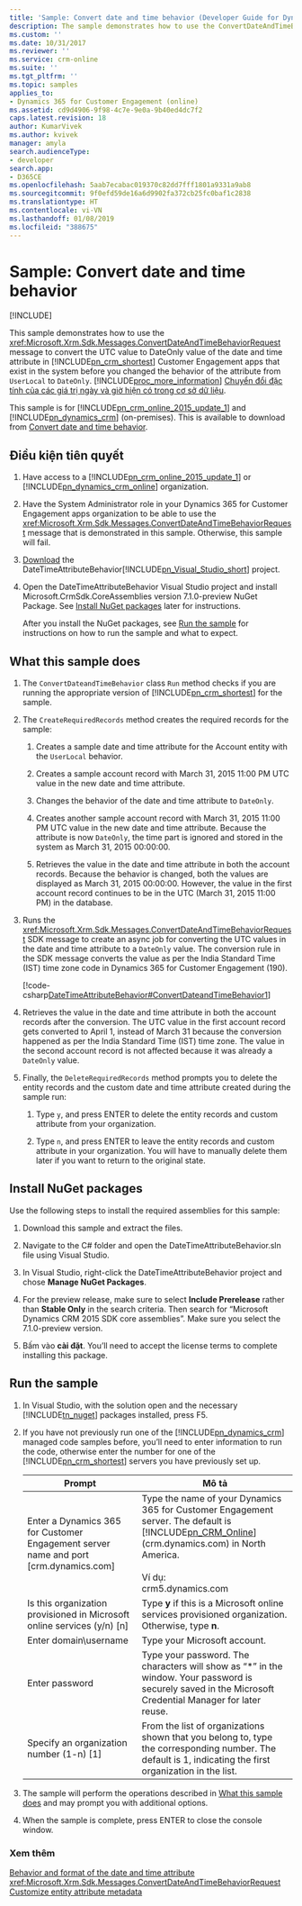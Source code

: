 ```yaml
---
title: 'Sample: Convert date and time behavior (Developer Guide for Dynamics 365 for Customer Engagement) | MicrosoftDocs'
description: The sample demonstrates how to use the ConvertDateAndTimeBehaviorRequest message to convert the UTC value to DateOnly value of the date and time attribute in Dynamics 365 for Customer Engagement that exist in the system before you changed the behavior of the attribute from UserLocal to DateOnly.
ms.custom: ''
ms.date: 10/31/2017
ms.reviewer: ''
ms.service: crm-online
ms.suite: ''
ms.tgt_pltfrm: ''
ms.topic: samples
applies_to:
- Dynamics 365 for Customer Engagement (online)
ms.assetid: cd9d4906-9f98-4c7e-9e0a-9b40ed4dc7f2
caps.latest.revision: 18
author: KumarVivek
ms.author: kvivek
manager: amyla
search.audienceType:
- developer
search.app:
- D365CE
ms.openlocfilehash: 5aab7ecabac019370c82dd7fff1801a9331a9ab8
ms.sourcegitcommit: 9f0efd59de16a6d9902fa372cb25fc0baf1c2838
ms.translationtype: HT
ms.contentlocale: vi-VN
ms.lasthandoff: 01/08/2019
ms.locfileid: "388675"
---
```

# <a name="sample-convert-date-and-time-behavior"></a>Sample: Convert date and time behavior

[!INCLUDE[](../../includes/cc_applies_to_update_9_0_0.md)]

This sample demonstrates how to use the <xref:Microsoft.Xrm.Sdk.Messages.ConvertDateAndTimeBehaviorRequest> message to convert the UTC value to DateOnly value of the date and time attribute in [!INCLUDE[pn_crm_shortest](../../includes/pn-crm-shortest.md)] Customer Engagement apps that exist in the system before you changed the behavior of the attribute from `UserLocal` to `DateOnly`. [!INCLUDE[proc_more_information](../../includes/proc-more-information.md)] [Chuyển đổi đặc tính của các giá trị ngày và giờ hiện có trong cơ sở dữ liệu](../behavior-format-date-time-attribute.md#convert-behavior-of-existing-date-and-time-values-in-the-database).  

 This sample is for [!INCLUDE[pn_crm_online_2015_update_1](../../includes/pn-crm-online-2015-update-1.md)] and [!INCLUDE[pn_dynamics_crm](../../includes/pn-dynamics-crm.md)] (on-premises). This is available to download from [Convert date and time behavior](http://go.microsoft.com/fwlink/p/?LinkId=534240).  

## <a name="prerequisites"></a>Điều kiện tiên quyết  

1. Have access to a [!INCLUDE[pn_crm_online_2015_update_1](../../includes/pn-crm-online-2015-update-1.md)] or [!INCLUDE[pn_dynamics_crm_online](../../includes/pn-dynamics-crm-online.md)] organization.  

2. Have the System Administrator role in your Dynamics 365 for Customer Engagement apps organization to be able to use the <xref:Microsoft.Xrm.Sdk.Messages.ConvertDateAndTimeBehaviorRequest> message that is demonstrated in this sample. Otherwise, this sample will fail.  

3. [Download](http://go.microsoft.com/fwlink/p/?LinkId=534240) the DateTimeAttributeBehavior[!INCLUDE[pn_Visual_Studio_short](../../includes/pn-visual-studio-short.md)] project.  

4. Open the DateTimeAttributeBehavior Visual Studio project and install Microsoft.CrmSdk.CoreAssemblies version 7.1.0-preview NuGet Package. See [Install NuGet packages](../sample-insert-update-record-upsert.md#install-nuget-packages) later for instructions.  

    After you install the NuGet packages, see [Run the sample](../sample-insert-update-record-upsert.md#run-the-sample) for instructions on how to run the sample and what to expect.  

<a name="BKMK_WhatThisSampleDoes"></a>   
## <a name="what-this-sample-does"></a>What this sample does  

1. The `ConvertDateandTimeBehavior` class `Run` method checks if you are running the appropriate version of [!INCLUDE[pn_crm_shortest](../../includes/pn-crm-shortest.md)] for the sample.  

2. The `CreateRequiredRecords` method creates the required records for the sample:  

   1.  Creates a sample date and time attribute for the Account entity with the `UserLocal` behavior.  

   2.  Creates a sample account record with March 31, 2015 11:00 PM UTC value in the new date and time attribute.  

   3.  Changes the behavior of the date and time attribute to `DateOnly`.  

   4.  Creates another sample account record with March 31, 2015 11:00 PM UTC value in the new date and time attribute. Because the attribute is now `DateOnly`, the time part is ignored and stored in the system as March 31, 2015 00:00:00.  

   5.  Retrieves the value in the date and time attribute in both the account records. Because the behavior is changed, both the values are displayed as March 31, 2015 00:00:00. However, the value in the first account record continues to be in the UTC (March 31, 2015 11:00 PM) in the database.  

3. Runs the <xref:Microsoft.Xrm.Sdk.Messages.ConvertDateAndTimeBehaviorRequest> SDK message to create an async job for converting the UTC values in the date and time attribute to a `DateOnly` value. The conversion rule in the SDK message converts the value as per the India Standard Time (IST) time zone code in Dynamics 365 for Customer Engagement (190).  

   [!code-csharp[DateTimeAttributeBehavior#ConvertDateandTimeBehavior1](../../snippets/csharp/CRMV8/datetimeattributebehavior/cs/convertdateandtimebehavior1.cs#convertdateandtimebehavior1)]  

4. Retrieves the value in the date and time attribute in both the account records after the conversion. The UTC value in the first account record gets converted to April 1, instead of March 31 because the conversion happened as per the India Standard Time (IST) time zone. The value in the second account record is not affected because it was already a `DateOnly` value.  

5. Finally, the `DeleteRequiredRecords` method prompts you to delete the entity records and the custom date and time attribute created during the sample run:  

   1.  Type `y`, and press ENTER to delete the entity records and custom attribute from your organization.  

   2.  Type `n`, and press ENTER to leave the entity records and custom attribute in your organization. You will have to manually delete them later if you want to return to the original state.  

<a name="BKMK_installNuget"></a>   
## <a name="install-nuget-packages"></a>Install NuGet packages  
 Use the following steps to install the required assemblies for this sample:  

1.  Download this sample and extract the files.  

2.  Navigate to the C# folder and open the DateTimeAttributeBehavior.sln file using Visual Studio.  

3.  In Visual Studio, right-click the DateTimeAttributeBehavior project and chose **Manage NuGet Packages**.  

4.  For the preview release, make sure to select **Include Prerelease** rather than **Stable Only** in the search criteria. Then search for “Microsoft Dynamics CRM 2015 SDK core assemblies”. Make sure you select the 7.1.0-preview version.  

5.  Bấm vào **cài đặt**. You’ll need to accept the license terms to complete installing this package.  

<a name="BKMK_runSample"></a>   
## <a name="run-the-sample"></a>Run the sample  

1. In Visual Studio, with the solution open and the necessary [!INCLUDE[tn_nuget](../../includes/tn-nuget.md)] packages installed, press F5.  

2. If you have not previously run one of the [!INCLUDE[pn_dynamics_crm](../../includes/pn-dynamics-crm.md)] managed code samples before, you’ll need to enter information to run the code, otherwise enter the number for one of the [!INCLUDE[pn_crm_shortest](../../includes/pn-crm-shortest.md)] servers you have previously set up.  


   |                                 Prompt                                  |                                                                                              Mô tả                                                                                               |
   |-------------------------------------------------------------------------|--------------------------------------------------------------------------------------------------------------------------------------------------------------------------------------------------------|
   |      Enter a Dynamics 365 for Customer Engagement server name and port [crm.dynamics.com]       | Type the name of your Dynamics 365 for Customer Engagement server. The default is [!INCLUDE[pn_CRM_Online](../../includes/pn-crm-online.md)] (crm.dynamics.com) in North America.<br /><br /> Ví dụ:  <br />crm5.dynamics.com |
   | Is this organization provisioned in Microsoft online services (y/n) [n] |                                                   Type **y** if this is a Microsoft online services provisioned organization. Otherwise, type **n**.                                                   |
   |                          Enter domain\username                          |                                                                                      Type your Microsoft account.                                                                                      |
   |                             Enter password                              |                        Type your password. The characters will show as “\*” in the window. Your password is securely saved in the Microsoft Credential Manager for later reuse.                        |
   |                Specify an organization number (1-n) [1]                 |                        From the list of organizations shown that you belong to, type the corresponding number. The default is 1, indicating the first organization in the list.                        |


3. The sample will perform the operations described in [What this sample does](../sample-insert-update-record-upsert.md#what-this-sample-does) and may prompt you with additional options.  

4. When the sample is complete, press ENTER to close the console window.  

### <a name="see-also"></a>Xem thêm  
 [Behavior and format of the date and time attribute](../behavior-format-date-time-attribute.md)   
 <xref:Microsoft.Xrm.Sdk.Messages.ConvertDateAndTimeBehaviorRequest>   
 [Customize entity attribute metadata](../customize-entity-attribute-metadata.md)
